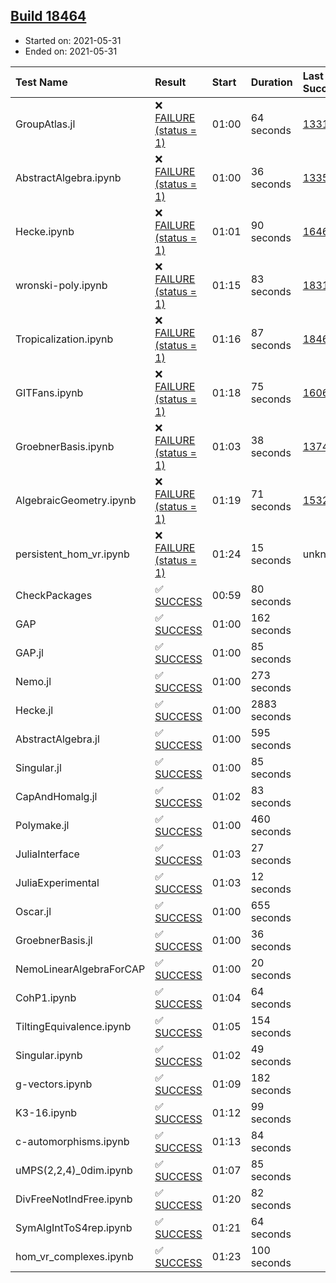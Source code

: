 ## [Build 18464](https://oscarci.mathematik.uni-kl.de/job/oscar/18464/)

* Started on: 2021-05-31
* Ended on: 2021-05-31

| Test Name    | Result | Start | Duration | Last Success | First Failure |
|:-------------|:-------|:------|:---------|:-------------|:--------------|
| GroupAtlas.jl | ❌ [FAILURE (status = 1)](https://oscarci.mathematik.uni-kl.de/job/oscar/18464/artifact/logs/build-18464/GroupAtlas.jl.log) | 01:00 | 64 seconds | [13311](https://oscarci.mathematik.uni-kl.de/job/oscar/13311/) | [13312](https://oscarci.mathematik.uni-kl.de/job/oscar/13312/) |
| AbstractAlgebra.ipynb | ❌ [FAILURE (status = 1)](https://oscarci.mathematik.uni-kl.de/job/oscar/18464/artifact/logs/build-18464/AbstractAlgebra.ipynb.log) | 01:00 | 36 seconds | [13355](https://oscarci.mathematik.uni-kl.de/job/oscar/13355/) | [13356](https://oscarci.mathematik.uni-kl.de/job/oscar/13356/) |
| Hecke.ipynb | ❌ [FAILURE (status = 1)](https://oscarci.mathematik.uni-kl.de/job/oscar/18464/artifact/logs/build-18464/Hecke.ipynb.log) | 01:01 | 90 seconds | [16463](https://oscarci.mathematik.uni-kl.de/job/oscar/16463/) | [16464](https://oscarci.mathematik.uni-kl.de/job/oscar/16464/) |
| wronski-poly.ipynb | ❌ [FAILURE (status = 1)](https://oscarci.mathematik.uni-kl.de/job/oscar/18464/artifact/logs/build-18464/wronski-poly.ipynb.log) | 01:15 | 83 seconds | [18314](https://oscarci.mathematik.uni-kl.de/job/oscar/18314/) | [18315](https://oscarci.mathematik.uni-kl.de/job/oscar/18315/) |
| Tropicalization.ipynb | ❌ [FAILURE (status = 1)](https://oscarci.mathematik.uni-kl.de/job/oscar/18464/artifact/logs/build-18464/Tropicalization.ipynb.log) | 01:16 | 87 seconds | [18463](https://oscarci.mathematik.uni-kl.de/job/oscar/18463/) | [18464](https://oscarci.mathematik.uni-kl.de/job/oscar/18464/) |
| GITFans.ipynb | ❌ [FAILURE (status = 1)](https://oscarci.mathematik.uni-kl.de/job/oscar/18464/artifact/logs/build-18464/GITFans.ipynb.log) | 01:18 | 75 seconds | [16068](https://oscarci.mathematik.uni-kl.de/job/oscar/16068/) | [16069](https://oscarci.mathematik.uni-kl.de/job/oscar/16069/) |
| GroebnerBasis.ipynb | ❌ [FAILURE (status = 1)](https://oscarci.mathematik.uni-kl.de/job/oscar/18464/artifact/logs/build-18464/GroebnerBasis.ipynb.log) | 01:03 | 38 seconds | [13748](https://oscarci.mathematik.uni-kl.de/job/oscar/13748/) | [13749](https://oscarci.mathematik.uni-kl.de/job/oscar/13749/) |
| AlgebraicGeometry.ipynb | ❌ [FAILURE (status = 1)](https://oscarci.mathematik.uni-kl.de/job/oscar/18464/artifact/logs/build-18464/AlgebraicGeometry.ipynb.log) | 01:19 | 71 seconds | [15322](https://oscarci.mathematik.uni-kl.de/job/oscar/15322/) | [15323](https://oscarci.mathematik.uni-kl.de/job/oscar/15323/) |
| persistent_hom_vr.ipynb | ❌ [FAILURE (status = 1)](https://oscarci.mathematik.uni-kl.de/job/oscar/18464/artifact/logs/build-18464/persistent_hom_vr.ipynb.log) | 01:24 | 15 seconds | unknown | unknown |
| CheckPackages | ✅ [SUCCESS](https://oscarci.mathematik.uni-kl.de/job/oscar/18464/artifact/logs/build-18464/CheckPackages.log) | 00:59 | 80 seconds |  |  |
| GAP | ✅ [SUCCESS](https://oscarci.mathematik.uni-kl.de/job/oscar/18464/artifact/logs/build-18464/GAP.log) | 01:00 | 162 seconds |  |  |
| GAP.jl | ✅ [SUCCESS](https://oscarci.mathematik.uni-kl.de/job/oscar/18464/artifact/logs/build-18464/GAP.jl.log) | 01:00 | 85 seconds |  |  |
| Nemo.jl | ✅ [SUCCESS](https://oscarci.mathematik.uni-kl.de/job/oscar/18464/artifact/logs/build-18464/Nemo.jl.log) | 01:00 | 273 seconds |  |  |
| Hecke.jl | ✅ [SUCCESS](https://oscarci.mathematik.uni-kl.de/job/oscar/18464/artifact/logs/build-18464/Hecke.jl.log) | 01:00 | 2883 seconds |  |  |
| AbstractAlgebra.jl | ✅ [SUCCESS](https://oscarci.mathematik.uni-kl.de/job/oscar/18464/artifact/logs/build-18464/AbstractAlgebra.jl.log) | 01:00 | 595 seconds |  |  |
| Singular.jl | ✅ [SUCCESS](https://oscarci.mathematik.uni-kl.de/job/oscar/18464/artifact/logs/build-18464/Singular.jl.log) | 01:00 | 85 seconds |  |  |
| CapAndHomalg.jl | ✅ [SUCCESS](https://oscarci.mathematik.uni-kl.de/job/oscar/18464/artifact/logs/build-18464/CapAndHomalg.jl.log) | 01:02 | 83 seconds |  |  |
| Polymake.jl | ✅ [SUCCESS](https://oscarci.mathematik.uni-kl.de/job/oscar/18464/artifact/logs/build-18464/Polymake.jl.log) | 01:00 | 460 seconds |  |  |
| JuliaInterface | ✅ [SUCCESS](https://oscarci.mathematik.uni-kl.de/job/oscar/18464/artifact/logs/build-18464/JuliaInterface.log) | 01:03 | 27 seconds |  |  |
| JuliaExperimental | ✅ [SUCCESS](https://oscarci.mathematik.uni-kl.de/job/oscar/18464/artifact/logs/build-18464/JuliaExperimental.log) | 01:03 | 12 seconds |  |  |
| Oscar.jl | ✅ [SUCCESS](https://oscarci.mathematik.uni-kl.de/job/oscar/18464/artifact/logs/build-18464/Oscar.jl.log) | 01:00 | 655 seconds |  |  |
| GroebnerBasis.jl | ✅ [SUCCESS](https://oscarci.mathematik.uni-kl.de/job/oscar/18464/artifact/logs/build-18464/GroebnerBasis.jl.log) | 01:00 | 36 seconds |  |  |
| NemoLinearAlgebraForCAP | ✅ [SUCCESS](https://oscarci.mathematik.uni-kl.de/job/oscar/18464/artifact/logs/build-18464/NemoLinearAlgebraForCAP.log) | 01:00 | 20 seconds |  |  |
| CohP1.ipynb | ✅ [SUCCESS](https://oscarci.mathematik.uni-kl.de/job/oscar/18464/artifact/logs/build-18464/CohP1.ipynb.log) | 01:04 | 64 seconds |  |  |
| TiltingEquivalence.ipynb | ✅ [SUCCESS](https://oscarci.mathematik.uni-kl.de/job/oscar/18464/artifact/logs/build-18464/TiltingEquivalence.ipynb.log) | 01:05 | 154 seconds |  |  |
| Singular.ipynb | ✅ [SUCCESS](https://oscarci.mathematik.uni-kl.de/job/oscar/18464/artifact/logs/build-18464/Singular.ipynb.log) | 01:02 | 49 seconds |  |  |
| g-vectors.ipynb | ✅ [SUCCESS](https://oscarci.mathematik.uni-kl.de/job/oscar/18464/artifact/logs/build-18464/g-vectors.ipynb.log) | 01:09 | 182 seconds |  |  |
| K3-16.ipynb | ✅ [SUCCESS](https://oscarci.mathematik.uni-kl.de/job/oscar/18464/artifact/logs/build-18464/K3-16.ipynb.log) | 01:12 | 99 seconds |  |  |
| c-automorphisms.ipynb | ✅ [SUCCESS](https://oscarci.mathematik.uni-kl.de/job/oscar/18464/artifact/logs/build-18464/c-automorphisms.ipynb.log) | 01:13 | 84 seconds |  |  |
| uMPS(2,2,4)_0dim.ipynb | ✅ [SUCCESS](https://oscarci.mathematik.uni-kl.de/job/oscar/18464/artifact/logs/build-18464/uMPS-2-2-4-_0dim.ipynb.log) | 01:07 | 85 seconds |  |  |
| DivFreeNotIndFree.ipynb | ✅ [SUCCESS](https://oscarci.mathematik.uni-kl.de/job/oscar/18464/artifact/logs/build-18464/DivFreeNotIndFree.ipynb.log) | 01:20 | 82 seconds |  |  |
| SymAlgIntToS4rep.ipynb | ✅ [SUCCESS](https://oscarci.mathematik.uni-kl.de/job/oscar/18464/artifact/logs/build-18464/SymAlgIntToS4rep.ipynb.log) | 01:21 | 64 seconds |  |  |
| hom_vr_complexes.ipynb | ✅ [SUCCESS](https://oscarci.mathematik.uni-kl.de/job/oscar/18464/artifact/logs/build-18464/hom_vr_complexes.ipynb.log) | 01:23 | 100 seconds |  |  |
